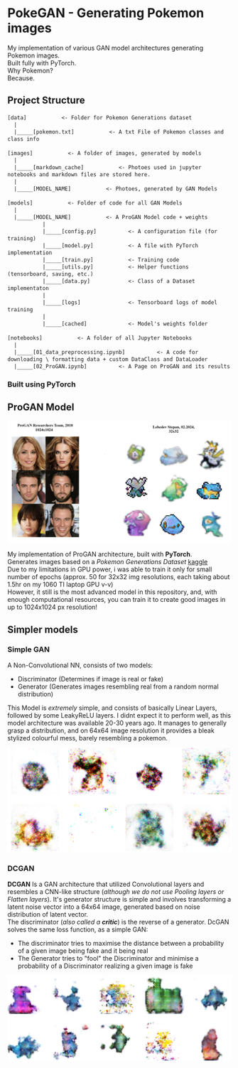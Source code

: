# PokeGAN - Generating Pokemon images

My implementation of various GAN model architectures generating Pokemon images.  
Built fully with PyTorch.  
 Why Pokemon?  
 Because.  

## Project Structure

```ssq
[data]           <- Folder for Pokemon Generations dataset   
  |
  |_____[pokemon.txt]           <- A txt File of Pokemon classes and class info

[images]           <- A folder of images, generated by models
  |
  |_____[markdown_cache]           <- Photoes used in jupyter notebooks and markdown files are stored here.
  |
  |_____[MODEL_NAME]           <- Photoes, generated by GAN Models

[models]           <- Folder of code for all GAN Models
  |
  |_____[MODEL_NAME]           <- A ProGAN Model code + weights
           |
           |_____[config.py]          <- A configuration file (for training)
           |_____[model.py]           <- A file with PyTorch implementation
           |_____[train.py]           <- Training code
           |_____[utils.py]           <- Helper functions (tensorboard, saving, etc.)
           |_____[data.py]            <- Class of a Dataset implementaton
           |
           |_____[logs]               <- Tensorboard logs of model training
           |
           |_____[cached]             <- Model's weights folder

[notebooks]           <- A folder of all Jupyter Notebooks
  |
  |_____[01_data_preprocessing.ipynb]          <- A code for downloading \ formatting data + custom DataClass and DataLoader
  |_____[02_ProGAN.ipynb]          <- A Page on ProGAN and its results

```

### Built using **PyTorch**

## ProGAN Model

![img](images/markdown_cache/image.png)

My implementation of ProGAN architecture, built with **PyTorch**.  
Generates images based on a *Pokemon Generations Dataset* [kaggle](https://www.kaggle.com/datasets/truthisneverlinear/pokemon-generations-image-dataset)  
Due to my limitations in GPU power, i was able to train it only for small number of epochs (approx. 50 for 32x32 img resolutions, each taking about 1.5hr on my 1060 TI laptop GPU v-v)  
However, it still is the most advanced model in this repository, and, with enough computational resources, you can train it to create good images in up to 1024x1024 px resolution!

## Simpler models

### Simple GAN

A Non-Convolutional NN, consists of two models:  

- Discriminator (Determines if image is real or fake)  
- Generator (Generates images resembling real from a random normal distribution)

This Model is *extremely* simple, and consists of basically Linear Layers, followed by some LeakyReLU layers. I didnt expect it to perform well, as this model architecture was available 20-30 years ago. It manages to generally grasp a distribution, and on 64x64 image resolution it provides a bleak stylized colourful mess, barely resembling a pokemon.

![alt text](images/markdown_cache/image2.png)

### DCGAN

**DCGAN** Is a GAN architecture that utilized Convolutional layers and resembles a CNN-like structure (*although we do not use Pooling layers or Flatten layers*).
It's generator structure is simple and involves transforming a latent noise vector into a 64x64 image, generated based on noise distribution of latent vector.  
The discriminator (*also called a **critic***) is the reverse of a generator.
DcGAN solves the same loss function, as a simple GAN:  

- The discriminator tries to maximise the distance between a probability of a given image being fake and it being real
- The Generator tries to "fool" the Discriminator and minimise a probability of a Discriminator realizing a given image is fake

![alt text](images/markdown_cache/image3.png)
